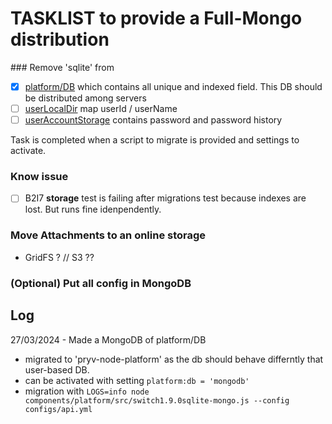 # TASKLIST to provide a Full-Mongo distribution

### Remove 'sqlite' from

- [x] [platform/DB](https://github.com/pryv/open-pryv.io/blob/full-mongo/components/platform/src/) which contains all unique and indexed field. This DB should be distributed among servers
- [ ] [userLocalDir](https://github.com/pryv/open-pryv.io/blob/full-mongo/components/storage/src/userLocalDirectory.js) map userId / userName
- [ ] [userAccountStorage](https://github.com/pryv/open-pryv.io/full-mongo/master/components/storage/src/userAccountStorage.js) contains password and password history

Task is completed when a script to migrate is provided and settings to activate. 

### Know issue
- [ ] B2I7 **storage** test is failing after migrations test because indexes are lost. But runs fine idenpendently. 

### Move Attachments to an online storage

- GridFS ? // S3 ??

### (Optional) Put all config in MongoDB

## Log

27/03/2024 - Made a MongoDB of platform/DB 

- migrated to 'pryv-node-platform' as the db should behave differntly that user-based DB.
- can be activated with setting `platform:db = 'mongodb'`
- migration with `LOGS=info node components/platform/src/switch1.9.0sqlite-mongo.js --config configs/api.yml`

